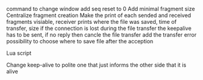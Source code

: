 command to change window
add seq reset to 0
Add minimal fragment size
Centralize fragment creation
Make the print of each sended and received fragments visiable, receiver prints where the file was saved, time of transfer, size
if the connection is lost during the file transfer the keepalive has to be sent, if no reply then cancle the file transfer
add the transfer error
possibility to choose where to save file after the acception

Lua script



Change keep-alive to polite one that just informs the other side that it is alive